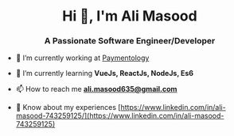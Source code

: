 <h1 align="center">Hi 👋, I'm Ali Masood</h1>
<h3 align="center">A Passionate Software Engineer/Developer </h3>

- 🔭 I’m currently working at [Paymentology](https://www.paymentology.com/)

- 🌱 I’m currently learning **VueJs, ReactJs, NodeJs, Es6**

- 📫 How to reach me **ali.masood635@gmail.com**

- 📄 Know about my experiences [https://www.linkedin.com/in/ali-masood-743259125/](https://www.linkedin.com/in/ali-masood-743259125)
